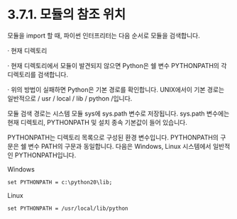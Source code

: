 # 3.7.1.     모듈의 참조 위치

모듈을 import 할 때, 파이썬 인터프리터는 다음 순서로 모듈을 검색합니다.

·         현재 디렉토리

·         현재 디렉토리에서 모듈이 발견되지 않으면 Python은 쉘 변수 PYTHONPATH의 각 디렉토리를 검색합니다.

·         위의 방법이 실패하면 Python은 기본 경로를 확인합니다. UNIX에서이 기본 경로는 일반적으로 / usr / local / lib / python /입니다.

모듈 검색 경로는 시스템 모듈 sys에 sys.path 변수로 저장됩니다. sys.path 변수에는 현재 디렉토리, PYTHONPATH 및 설치 종속 기본값이 들어 있습니다.

PYTHONPATH는 디렉토리 목록으로 구성된 환경 변수입니다. PYTHONPATH의 구문은 쉘 변수 PATH의 구문과 동일합니다. 다음은 Windows, Linux 시스템에서 일반적인 PYTHONPATH입니다.

Windows

```text
set PYTHONPATH = c:\python20\lib;
```

Linux

```text
set PYTHONPATH = /usr/local/lib/python
```

